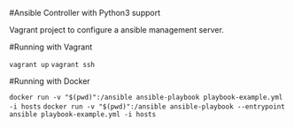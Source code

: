#Ansible Controller with Python3 support

Vagrant project to configure a ansible management server.


#Running with Vagrant

```vagrant up```
```vagrant ssh```

#Running with Docker

```docker run -v "$(pwd)":/ansible ansible-playbook playbook-example.yml -i hosts```
```docker run -v "$(pwd)":/ansible ansible-playbook --entrypoint ansible playbook-example.yml -i hosts```
